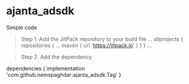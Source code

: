 # ajanta_adsdk

Simple code


> Step 1. Add the JitPack repository to your build file
...
	allprojects {
		repositories {
			...
			maven { url 'https://jitpack.io' }
		}
	}
	...
  
 > Step 2. Add the dependency
  
  dependencies {
	        implementation 'com.github.nemspaghdar:ajanta_adsdk:Tag'
	}
